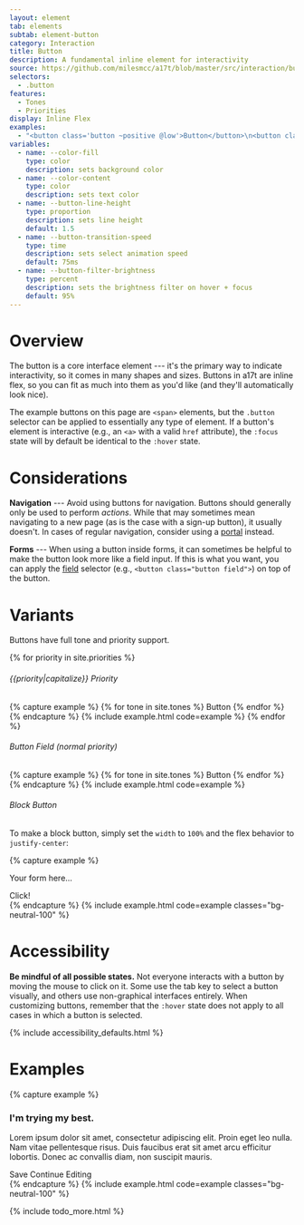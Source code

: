 ```yaml
---
layout: element
tab: elements
subtab: element-button
category: Interaction
title: Button
description: A fundamental inline element for interactivity
source: https://github.com/milesmcc/a17t/blob/master/src/interaction/button.css
selectors:
  - .button
features:
  - Tones
  - Priorities
display: Inline Flex
examples:
  - "<button class='button ~positive @low'>Button</button>\n<button class='button ~positive !normal'>Button</button>\n<button class='button ~positive @high'>Button</button>"
variables:
  - name: --color-fill
    type: color
    description: sets background color
  - name: --color-content
    type: color
    description: sets text color
  - name: --button-line-height
    type: proportion
    description: sets line height
    default: 1.5
  - name: --button-transition-speed
    type: time
    description: sets select animation speed
    default: 75ms
  - name: --button-filter-brightness
    type: percent
    description: sets the brightness filter on hover + focus
    default: 95%
---
```


# Overview

The button is a core interface element --- it's the primary way to indicate interactivity, so it comes in many shapes and sizes. Buttons in a17t are inline flex, so you can fit as much into them as you'd like (and they'll automatically look nice).

The example buttons on this page are `<span>` elements, but the `.button` selector can be applied to essentially any type of element. If a button's element is interactive (e.g., an `<a>` with a valid `href` attribute), the `:focus` state will by default be identical to the `:hover` state.

# Considerations

**Navigation** --- Avoid using buttons for navigation. Buttons should generally only be used to perform _actions_. While that may sometimes mean navigating to a new page (as is the case with a sign-up button), it usually doesn't. In cases of regular navigation, consider using a [portal](/interaction/portal) instead.

**Forms** --- When using a button inside forms, it can sometimes be helpful to make the button look more like a field input. If this is what you want, you can apply the [field](/interaction/field) selector (e.g., `<button class="button field">`) on top of the button.

# Variants

Buttons have full tone and priority support.

{% for priority in site.priorities %}
###### {{priority|capitalize}} Priority
{% capture example %}
{% for tone in site.tones %}
<span class="button ~{{tone}} !{{priority}} mb-1">Button</span>
{% endfor %}
{% endcapture %}
{% include example.html code=example %}
{% endfor %}

###### Button Field (normal priority)
{% capture example %}
{% for tone in site.tones %}
<span class="button field ~{{tone}} mb-1 w-auto">Button</span> 
{% endfor %}
{% endcapture %}
{% include example.html code=example %}

###### Block Button

To make a block button, simply set the `width` to `100%` and the flex behavior to `justify-center`:

{% capture example %}
<div class="card ~neutral @low w-48 content">
  <p>Your form here...</p>
  <span class="button ~urge w-full justify-center">Click!</span>
</div>
{% endcapture %}
{% include example.html code=example classes="bg-neutral-100" %}

# Accessibility

**Be mindful of all possible states.** Not everyone interacts with a button by moving the mouse to click on it. Some use the tab key to select a button visually, and others use non-graphical interfaces entirely. When customizing buttons, remember that the `:hover` state does not apply to all cases in which a button is selected.

{% include accessibility_defaults.html %}

# Examples

{% capture example %}
<div class="card ~neutral @low p-0">
  <div class="p-4 content">
    <h3>I'm trying my best.</h3>
    <p>Lorem ipsum dolor sit amet, consectetur adipiscing elit. Proin eget leo nulla. Nam vitae pellentesque risus. Duis faucibus erat sit amet arcu efficitur lobortis. Donec ac convallis diam, non suscipit mauris.</p>
  </div>
  <div class="p-4 section ~urge">
    <span class="button ~urge @high">Save</span> <span class="button ~urge @low">Continue Editing</span>
  </div>
</div>
{% endcapture %}
{% include example.html code=example classes="bg-neutral-100" %}

{% include todo_more.html %}
